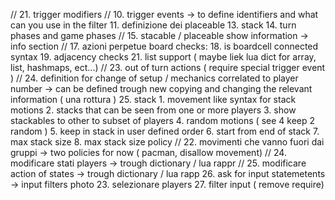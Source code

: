 // 21. trigger modifiers
// 10. trigger events -> to define identifiers and what can you use in the filter 
11. definizione dei placeable
13. stack 
14. turn phases and game phases
// 15. stacable / placeable show information -> info section
// 17. azioni perpetue
board checks:
    18. is boardcell connected syntax 
    19. adjacency checks 
21. list support  ( maybe liek lua dict for array, list, hashmaps, ect...)
// 23. out of turn actions ( require special trigger event )
// 24. definition for change of setup / mechanics correlated to player number -> can be defined trough new copying and changing the relevant information ( una rottura )
25. stack 
    1.  movement like syntax for stack motions
    2.  stacks that can be seen from one or more players 
    3.  show stackables to other to subset of players
    4.  random motions ( see 4 keep 2 random ) 
    5.  keep in stack in user defined order 
    6.  start from end of stack
    7.  max stack size
    8.  max stack size policy
// 22. movimenti che vanno fuori dai gruppi -> two policies for now ( pacman, disallow movement)
// 24. modificare stati players -> trough dictionary / lua rappr
// 25. modificare action of states -> trough dictionary / lua rapp 
26. ask for input statemetents -> input filters photo
    23. selezionare players 
    27. filter input ( remove require)